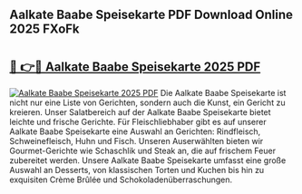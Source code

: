 ## Aalkate Baabe Speisekarte PDF Download Online 2025 FXoFk

# <h2><a href="http://gce44x5.nevu.top/?p=Aalkate+Baabe+Speisekarte">🔗 👉🔴 Aalkate Baabe Speisekarte 2025 PDF</a></h2>

[![Aalkate Baabe Speisekarte 2025 PDF](https://i.imgur.com/dBaPXMq.png)](http://gce44x5.nevu.top/?p=Aalkate+Baabe+Speisekarte)
Die Aalkate Baabe Speisekarte ist nicht nur eine Liste von Gerichten, sondern auch die Kunst, ein Gericht zu kreieren. Unser Salatbereich auf der Aalkate Baabe Speisekarte bietet leichte und frische Gerichte. Für Fleischliebhaber gibt es auf unserer Aalkate Baabe Speisekarte eine Auswahl an Gerichten: Rindfleisch, Schweinefleisch, Huhn und Fisch. Unseren Auserwählten bieten wir Gourmet-Gerichte wie Schaschlik und Steak an, die auf frischem Feuer zubereitet werden. Unsere Aalkate Baabe Speisekarte umfasst eine große Auswahl an Desserts, von klassischen Torten und Kuchen bis hin zu exquisiten Crème Brûlée und Schokoladenüberraschungen.
